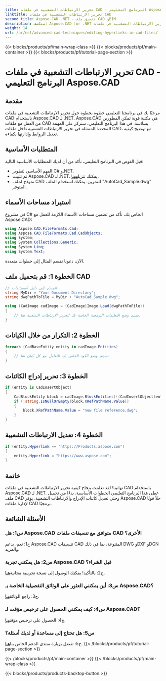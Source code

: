 ```yaml
---
title: تحرير الارتباطات التشعبية في ملفات CAD - البرنامج التعليمي Aspose.CAD
linktitle: تحرير الارتباطات التشعبية في ملفات CAD
second_title: Aspose.CAD .NET - تنسيق ملف CAD وBIM
description: استكشف Aspose.CAD for .NET وتعلم كيفية تحرير الارتباطات التشعبية في ملفات CAD دون عناء. عزز مهاراتك في إدارة ملفات CAD من خلال هذا البرنامج التعليمي الشامل.
weight: 14
url: /ar/net/advanced-cad-techniques/editing-hyperlinks-in-cad-files/
---
```


{{< blocks/products/pf/main-wrap-class >}}
{{< blocks/products/pf/main-container >}}
{{< blocks/products/pf/tutorial-page-section >}}

# تحرير الارتباطات التشعبية في ملفات CAD - البرنامج التعليمي Aspose.CAD

## مقدمة

مرحبًا بك في برنامجنا التعليمي خطوة بخطوة حول تحرير الارتباطات التشعبية في ملفات CAD باستخدام Aspose.CAD لـ .NET. Aspose.CAD هي مكتبة قوية تمكن المطورين من العمل مع ملفات CAD بسلاسة. في هذا البرنامج التعليمي، سنركز على المهمة المحددة المتمثلة في تحرير الارتباطات التشعبية داخل ملفات CAD، مع توضيح كيفية تعديل الروابط وإدارتها بكفاءة.

## المتطلبات الأساسية

قبل الغوص في البرنامج التعليمي، تأكد من أن لديك المتطلبات الأساسية التالية:

- الفهم الأساسي لتطوير C# و.NET.
-  تم تثبيت Aspose.CAD لـ .NET. يمكنك تنزيله[هنا](https://releases.aspose.com/cad/net/).
- نموذج لملف CAD للتمرين. يمكنك استخدام الملف "AutoCad_Sample.dwg" المتوفر.

## استيراد مساحات الأسماء

في مشروع C# الخاص بك، تأكد من تضمين مساحات الأسماء اللازمة للعمل مع Aspose.CAD:

```csharp
using Aspose.CAD.FileFormats.Cad;
using Aspose.CAD.FileFormats.Cad.CadObjects;
using System;
using System.Collections.Generic;
using System.Linq;
using System.Text;
```

الآن، دعونا نقسم المثال إلى خطوات متعددة.

## الخطوة 1: قم بتحميل ملف CAD

```csharp
// المسار إلى دليل المستندات.
string MyDir = "Your Document Directory";
string dwgPathToFile = MyDir + "AutoCad_Sample.dwg";

using (CadImage cadImage = (CadImage)Image.Load(dwgPathToFile))
{
    // سيتم وضع التعليمات البرمجية الخاصة بك لتحرير الارتباطات التشعبية هنا.
}
```

## الخطوة 2: التكرار من خلال الكيانات

```csharp
foreach (CadBaseEntity entity in cadImage.Entities)
{
    // سيتم وضع الكود الخاص بك للتعامل مع كل كيان هنا.
}
```

## الخطوة 3: تحرير إدراج الكائنات

```csharp
if (entity is CadInsertObject)
{
    CadBlockEntity block = cadImage.BlockEntities[((CadInsertObject)entity).Name];
    if (!string.IsNullOrEmpty(block.XRefPathName.Value))
    {
        block.XRefPathName.Value = "new file reference.dwg";
    }
}
```

## الخطوة 4: تعديل الارتباطات التشعبية

```csharp
if (entity.Hyperlink == "https://Products.aspose.com")
{
    entity.Hyperlink = "https://www.aspose.com";
}
```

## خاتمة

تهانينا! لقد تعلمت بنجاح كيفية تحرير الارتباطات التشعبية في ملفات CAD باستخدام Aspose.CAD لـ .NET. غطى هذا البرنامج التعليمي الخطوات الأساسية، بدءًا من تحميل ملف CAD وحتى تعديل كائنات الإدراج والارتباطات التشعبية. يوفر Aspose.CAD حلاً قويًا لإدارة ملفات CAD برمجيًا.

## الأسئلة الشائعة

### س1: هل Aspose.CAD متوافق مع تنسيقات ملفات CAD الأخرى؟

ج1: نعم، يدعم Aspose.CAD تنسيقات CAD المتنوعة، بما في ذلك DWG وDXF وDGN والمزيد.

### س2: هل يمكنني تجربة Aspose.CAD قبل الشراء؟

 ج2: بالتأكيد! يمكنك الوصول إلى نسخة تجريبية مجانية[هنا](https://releases.aspose.com/).

### س3: أين يمكنني العثور على الوثائق التفصيلية الخاصة بـ Aspose.CAD؟

 ج3: راجع الوثائق[هنا](https://reference.aspose.com/cad/net/).

### س4: كيف يمكنني الحصول على ترخيص مؤقت لـ Aspose.CAD؟

 ج4: الحصول على ترخيص مؤقت[هنا](https://purchase.aspose.com/temporary-license/).

### س5: هل تحتاج إلى مساعدة أو لديك أسئلة؟

 ج5: تفضل بزيارة منتدى الدعم الخاص بنا[هنا](https://forum.aspose.com/c/cad/19).
{{< /blocks/products/pf/tutorial-page-section >}}

{{< /blocks/products/pf/main-container >}}
{{< /blocks/products/pf/main-wrap-class >}}

{{< blocks/products/products-backtop-button >}}
